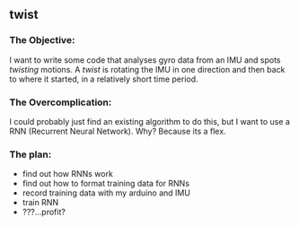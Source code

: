 ## twist

### The Objective:
I want to write some code that analyses gyro data from an IMU and spots _twisting_ motions.
A _twist_ is rotating the IMU in one direction and then back to where it started, in a relatively short time period.

### The Overcomplication:
I could probably just find an existing algorithm to do this, but I want to use a RNN (Recurrent Neural Network). Why? Because its a flex.


### The plan:

* find out how RNNs work
* find out how to format training data for RNNs
* record training data with my arduino and IMU
* train RNN
* ???...profit?
